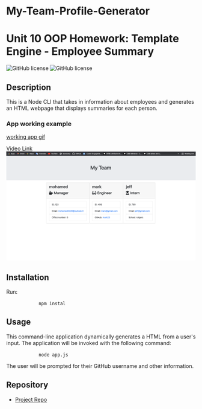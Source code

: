 # My-Team-Profile-Generator
# Unit 10 OOP Homework: Template Engine - Employee Summary

![GitHub license](https://img.shields.io/badge/Made%20by-%40mohamed0228-orange)
![GitHub license](https://img.shields.io/badge/license-MIT-blue.svg)

## Description

This is a Node CLI that takes in information about employees and generates an HTML webpage that displays summaries for each person. 

### App working example
[working app gif](./src/gif.gif)

[Video Link](https://drive.google.com/file/d/1i2mhLdgij2xfIyrGL_atRBTdo-61lXOr/view)
![img](./src/img.png)

## Installation
Run:

                npm instal

## Usage

This command-line application dynamically generates a HTML from a user's input. The application will be invoked with the following command:

                node app.js

The user will be prompted for their GitHub username and other information.


## Repository

- [Project Repo](https://github.com/mohamed0228/My-Team-Profile-Generator)
